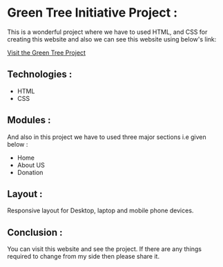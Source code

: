 # Green Tree Initiative Project :

This is a wonderful project where we have to used HTML, and CSS for creating this website and also we can see this website using below's link:

[Visit the Green Tree Project](https://green-treee-project-dipak2911.netlify.app/)

## Technologies :

- HTML
- CSS

## Modules :

And also in this project we have to used three major sections i.e given below :

- Home
- About US
- Donation

## Layout :

Responsive layout for Desktop, laptop and mobile phone devices.

## Conclusion :

You can visit this website and see the project. If there are any things required to change from my side then please share it.
